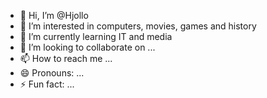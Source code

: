 - 👋 Hi, I’m @Hjollo
- 👀 I’m interested in computers, movies, games and history
- 🌱 I’m currently learning IT and media
- 💞️ I’m looking to collaborate on ...
- 📫 How to reach me ...
- 😄 Pronouns: ...
- ⚡ Fun fact: ...

<!---
Hjollo/Hjollo is a ✨ special ✨ repository because its `README.md` (this file) appears on your GitHub profile.
You can click the Preview link to take a look at your changes.
--->
